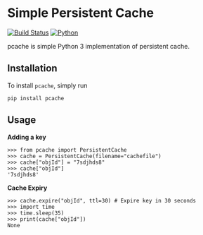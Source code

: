 # Simple Persistent Cache
[![Build Status](https://travis-ci.com/pallabpain/pcache.svg?branch=master)](https://travis-ci.com/pallabpain/pcache)
[![Python](https://img.shields.io/pypi/pyversions/pcache)](https://pypi.org/project/persistent)

pcache is simple Python 3 implementation of persistent cache.

## Installation
To install `pcache`, simply run
```
pip install pcache
```

## Usage
**Adding a key**
```
>>> from pcache import PersistentCache
>>> cache = PersistentCache(filename="cachefile")
>>> cache["objId"] = "7sdjhds8"
>>> cache["objId"]
'7sdjhds8'
```
**Cache Expiry**
```
>>> cache.expire("objId", ttl=30) # Expire key in 30 seconds
>>> import time
>>> time.sleep(35)
>>> print(cache["objId"])
None
```
